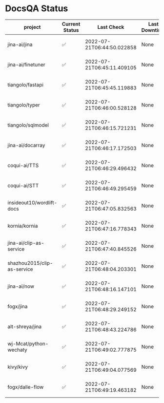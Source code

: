 # DocsQA Status

|          project          |Current Status|        Last Check        |Last Downtime|                       % Uptime                       |
|---------------------------|--------------|--------------------------|-------------|------------------------------------------------------|
|jina-ai/jina               |✅            |2022-07-21T06:44:50.022858|None         |-28.571428571428573 (since 2022-07-21 14:31:39.995291)|
|jina-ai/finetuner          |✅            |2022-07-21T06:45:11.409105|None         |-28.571428571428573 (since 2022-07-21 14:31:39.995291)|
|tiangolo/fastapi           |✅            |2022-07-21T06:45:45.119883|None         |-28.571428571428573 (since 2022-07-21 14:31:39.995291)|
|tiangolo/typer             |✅            |2022-07-21T06:46:00.528128|None         |-28.571428571428573 (since 2022-07-21 14:31:39.995291)|
|tiangolo/sqlmodel          |✅            |2022-07-21T06:46:15.721231|None         |-28.571428571428573 (since 2022-07-21 14:31:39.995291)|
|jina-ai/docarray           |✅            |2022-07-21T06:46:17.172503|None         |-28.571428571428573 (since 2022-07-21 14:31:39.995291)|
|coqui-ai/TTS               |✅            |2022-07-21T06:46:29.496432|None         |-28.571428571428573 (since 2022-07-21 14:31:39.995291)|
|coqui-ai/STT               |✅            |2022-07-21T06:46:49.295459|None         |-28.571428571428573 (since 2022-07-21 14:31:39.995291)|
|insideout10/wordlift-docs  |✅            |2022-07-21T06:47:05.832563|None         |-28.571428571428573 (since 2022-07-21 14:31:39.995291)|
|kornia/kornia              |✅            |2022-07-21T06:47:16.778343|None         |-28.571428571428573 (since 2022-07-21 14:31:39.995291)|
|jina-ai/clip-as-service    |✅            |2022-07-21T06:47:40.845526|None         |-28.571428571428573 (since 2022-07-21 14:31:39.995291)|
|shazhou2015/clip-as-service|✅            |2022-07-21T06:48:04.203301|None         |-28.571428571428573 (since 2022-07-21 14:31:39.995291)|
|jina-ai/now                |✅            |2022-07-21T06:48:16.147101|None         |-28.571428571428573 (since 2022-07-21 14:31:39.995291)|
|fogx/jina                  |✅            |2022-07-21T06:48:29.249152|None         |-28.571428571428573 (since 2022-07-21 14:31:39.995291)|
|alt-shreya/jina            |✅            |2022-07-21T06:48:43.224786|None         |-28.571428571428573 (since 2022-07-21 14:31:39.995291)|
|wj-Mcat/python-wechaty     |✅            |2022-07-21T06:49:02.777875|None         |-28.571428571428573 (since 2022-07-21 14:31:39.995291)|
|kivy/kivy                  |✅            |2022-07-21T06:49:04.077569|None         |-28.571428571428573 (since 2022-07-21 14:31:39.995291)|
|fogx/dalle-flow            |✅            |2022-07-21T06:49:19.463182|None         |-28.571428571428573 (since 2022-07-21 14:31:39.995291)|
